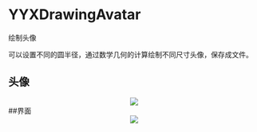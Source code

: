 # YYXDrawingAvatar
绘制头像

可以设置不同的圆半径，通过数学几何的计算绘制不同尺寸头像，保存成文件。

## 头像
<div align=center>
 <image src="/YYX.DrawingAvatar/Images/Avator.bmp"/>
</div>
##界面
<div align=center>
 <image src="/YYX.DrawingAvatar/Images/YYXDrawingAvatar.png"/>
</div>


